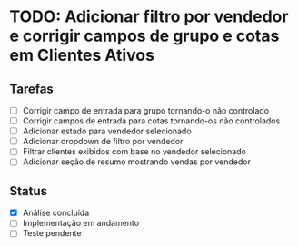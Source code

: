 # TODO: Adicionar filtro por vendedor e corrigir campos de grupo e cotas em Clientes Ativos

## Tarefas
- [ ] Corrigir campo de entrada para grupo tornando-o não controlado
- [ ] Corrigir campos de entrada para cotas tornando-os não controlados
- [ ] Adicionar estado para vendedor selecionado
- [ ] Adicionar dropdown de filtro por vendedor
- [ ] Filtrar clientes exibidos com base no vendedor selecionado
- [ ] Adicionar seção de resumo mostrando vendas por vendedor

## Status
- [x] Análise concluída
- [ ] Implementação em andamento
- [ ] Teste pendente
